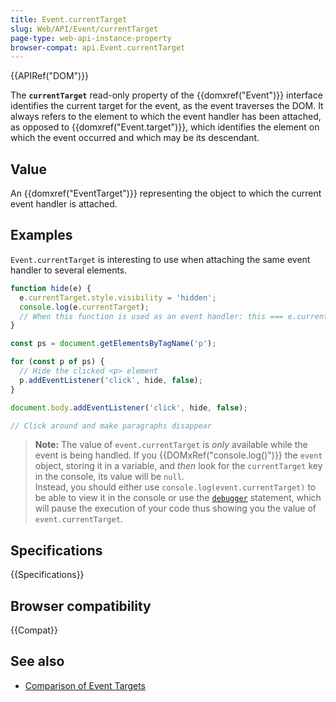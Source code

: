 ```yaml
---
title: Event.currentTarget
slug: Web/API/Event/currentTarget
page-type: web-api-instance-property
browser-compat: api.Event.currentTarget
---
```


{{APIRef("DOM")}}

The **`currentTarget`** read-only property of the
{{domxref("Event")}} interface identifies the current target for the event, as the event
traverses the DOM. It always refers to the element to which the event handler has been
attached, as opposed to {{domxref("Event.target")}}, which identifies the element on
which the event occurred and which may be its descendant.

## Value

An {{domxref("EventTarget")}} representing the object to which the current event handler is attached.

## Examples

`Event.currentTarget` is interesting to use when attaching the same event
handler to several elements.

```js
function hide(e) {
  e.currentTarget.style.visibility = 'hidden';
  console.log(e.currentTarget);
  // When this function is used as an event handler: this === e.currentTarget
}

const ps = document.getElementsByTagName('p');

for (const p of ps) {
  // Hide the clicked <p> element
  p.addEventListener('click', hide, false);
}

document.body.addEventListener('click', hide, false);

// Click around and make paragraphs disappear
```

> **Note:** The value of `event.currentTarget` is _only_ available while the event is being handled.
> If you {{DOMxRef("console.log()")}} the `event` object, storing it in a variable,
> and _then_ look for the `currentTarget` key in the console, its value will be `null`.<br/>
> Instead, you should either use `console.log(event.currentTarget)` to be
> able to view it in the console or use the [`debugger`](/en-US/docs/Web/JavaScript/Reference/Statements/debugger) statement,
> which will pause the execution of your code thus showing you the value of `event.currentTarget`.

## Specifications

{{Specifications}}

## Browser compatibility

{{Compat}}

## See also

- [Comparison of Event Targets](/en-US/docs/Web/API/Event/Comparison_of_Event_Targets)
